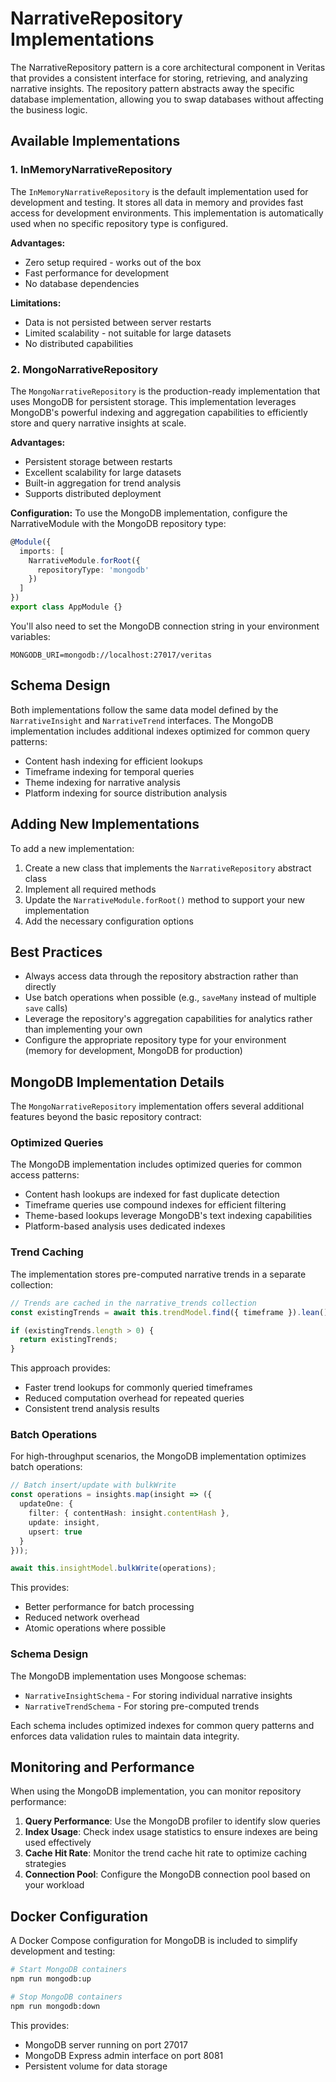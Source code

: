 # NarrativeRepository Implementations

The NarrativeRepository pattern is a core architectural component in Veritas that provides a consistent interface for storing, retrieving, and analyzing narrative insights. The repository pattern abstracts away the specific database implementation, allowing you to swap databases without affecting the business logic.

## Available Implementations

### 1. InMemoryNarrativeRepository

The `InMemoryNarrativeRepository` is the default implementation used for development and testing. It stores all data in memory and provides fast access for development environments. This implementation is automatically used when no specific repository type is configured.

**Advantages:**
- Zero setup required - works out of the box
- Fast performance for development
- No database dependencies

**Limitations:**
- Data is not persisted between server restarts
- Limited scalability - not suitable for large datasets
- No distributed capabilities

### 2. MongoNarrativeRepository

The `MongoNarrativeRepository` is the production-ready implementation that uses MongoDB for persistent storage. This implementation leverages MongoDB's powerful indexing and aggregation capabilities to efficiently store and query narrative insights at scale.

**Advantages:**
- Persistent storage between restarts
- Excellent scalability for large datasets
- Built-in aggregation for trend analysis
- Supports distributed deployment

**Configuration:**
To use the MongoDB implementation, configure the NarrativeModule with the MongoDB repository type:

```typescript
@Module({
  imports: [
    NarrativeModule.forRoot({
      repositoryType: 'mongodb'
    })
  ]
})
export class AppModule {}
```

You'll also need to set the MongoDB connection string in your environment variables:

```
MONGODB_URI=mongodb://localhost:27017/veritas
```

## Schema Design

Both implementations follow the same data model defined by the `NarrativeInsight` and `NarrativeTrend` interfaces. The MongoDB implementation includes additional indexes optimized for common query patterns:

- Content hash indexing for efficient lookups
- Timeframe indexing for temporal queries
- Theme indexing for narrative analysis
- Platform indexing for source distribution analysis

## Adding New Implementations

To add a new implementation:

1. Create a new class that implements the `NarrativeRepository` abstract class
2. Implement all required methods
3. Update the `NarrativeModule.forRoot()` method to support your new implementation
4. Add the necessary configuration options

## Best Practices

- Always access data through the repository abstraction rather than directly
- Use batch operations when possible (e.g., `saveMany` instead of multiple `save` calls)
- Leverage the repository's aggregation capabilities for analytics rather than implementing your own
- Configure the appropriate repository type for your environment (memory for development, MongoDB for production)

## MongoDB Implementation Details

The `MongoNarrativeRepository` implementation offers several additional features beyond the basic repository contract:

### Optimized Queries

The MongoDB implementation includes optimized queries for common access patterns:

- Content hash lookups are indexed for fast duplicate detection
- Timeframe queries use compound indexes for efficient filtering
- Theme-based lookups leverage MongoDB's text indexing capabilities
- Platform-based analysis uses dedicated indexes

### Trend Caching

The implementation stores pre-computed narrative trends in a separate collection:

```typescript
// Trends are cached in the narrative_trends collection
const existingTrends = await this.trendModel.find({ timeframe }).lean();

if (existingTrends.length > 0) {
  return existingTrends;
}
```

This approach provides:
- Faster trend lookups for commonly queried timeframes
- Reduced computation overhead for repeated queries
- Consistent trend analysis results

### Batch Operations

For high-throughput scenarios, the MongoDB implementation optimizes batch operations:

```typescript
// Batch insert/update with bulkWrite
const operations = insights.map(insight => ({
  updateOne: {
    filter: { contentHash: insight.contentHash },
    update: insight,
    upsert: true
  }
}));

await this.insightModel.bulkWrite(operations);
```

This provides:
- Better performance for batch processing
- Reduced network overhead
- Atomic operations where possible

### Schema Design

The MongoDB implementation uses Mongoose schemas:

- `NarrativeInsightSchema` - For storing individual narrative insights
- `NarrativeTrendSchema` - For storing pre-computed trends

Each schema includes optimized indexes for common query patterns and enforces data validation rules to maintain data integrity.

## Monitoring and Performance

When using the MongoDB implementation, you can monitor repository performance:

1. **Query Performance**: Use the MongoDB profiler to identify slow queries
2. **Index Usage**: Check index usage statistics to ensure indexes are being used effectively
3. **Cache Hit Rate**: Monitor the trend cache hit rate to optimize caching strategies
4. **Connection Pool**: Configure the MongoDB connection pool based on your workload

## Docker Configuration

A Docker Compose configuration for MongoDB is included to simplify development and testing:

```bash
# Start MongoDB containers
npm run mongodb:up

# Stop MongoDB containers
npm run mongodb:down
```

This provides:
- MongoDB server running on port 27017
- MongoDB Express admin interface on port 8081
- Persistent volume for data storage 